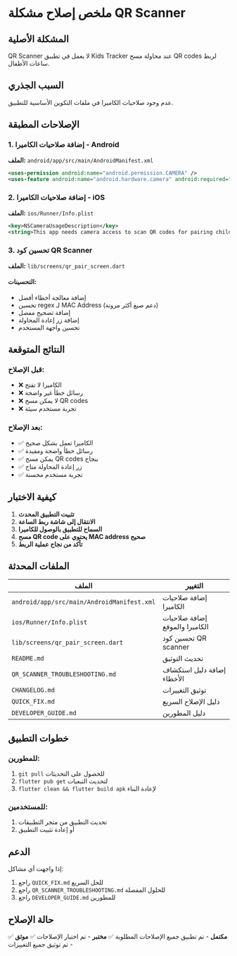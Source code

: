 # ملخص إصلاح مشكلة QR Scanner

## المشكلة الأصلية
QR Scanner لا يعمل في تطبيق Kids Tracker عند محاولة مسح QR codes لربط ساعات الأطفال.

## السبب الجذري
عدم وجود صلاحيات الكاميرا في ملفات التكوين الأساسية للتطبيق.

## الإصلاحات المطبقة

### 1. إضافة صلاحيات الكاميرا - Android
**الملف:** `android/app/src/main/AndroidManifest.xml`
```xml
<uses-permission android:name="android.permission.CAMERA" />
<uses-feature android:name="android.hardware.camera" android:required="true" />
```

### 2. إضافة صلاحيات الكاميرا - iOS
**الملف:** `ios/Runner/Info.plist`
```xml
<key>NSCameraUsageDescription</key>
<string>This app needs camera access to scan QR codes for pairing child watches.</string>
```

### 3. تحسين كود QR Scanner
**الملف:** `lib/screens/qr_pair_screen.dart`

#### التحسينات:
- إضافة معالجة أخطاء أفضل
- تحسين regex لـ MAC Address (دعم صيغ أكثر مرونة)
- إضافة تصحيح مفصل
- إضافة زر إعادة المحاولة
- تحسين واجهة المستخدم

## النتائج المتوقعة

### قبل الإصلاح:
- ❌ الكاميرا لا تفتح
- ❌ رسائل خطأ غير واضحة
- ❌ لا يمكن مسح QR codes
- ❌ تجربة مستخدم سيئة

### بعد الإصلاح:
- ✅ الكاميرا تعمل بشكل صحيح
- ✅ رسائل خطأ واضحة ومفيدة
- ✅ يمكن مسح QR codes بنجاح
- ✅ زر إعادة المحاولة متاح
- ✅ تجربة مستخدم محسنة

## كيفية الاختبار

1. **تثبيت التطبيق المحدث**
2. **الانتقال إلى شاشة ربط الساعة**
3. **السماح للتطبيق بالوصول للكاميرا**
4. **مسح QR code يحتوي على MAC address صحيح**
5. **تأكد من نجاح عملية الربط**

## الملفات المحدثة

| الملف | التغيير |
|-------|---------|
| `android/app/src/main/AndroidManifest.xml` | إضافة صلاحيات الكاميرا |
| `ios/Runner/Info.plist` | إضافة صلاحيات الكاميرا والموقع |
| `lib/screens/qr_pair_screen.dart` | تحسين كود QR scanner |
| `README.md` | تحديث التوثيق |
| `QR_SCANNER_TROUBLESHOOTING.md` | إضافة دليل استكشاف الأخطاء |
| `CHANGELOG.md` | توثيق التغييرات |
| `QUICK_FIX.md` | دليل الإصلاح السريع |
| `DEVELOPER_GUIDE.md` | دليل المطورين |

## خطوات التطبيق

### للمطورين:
1. `git pull` للحصول على التحديثات
2. `flutter pub get` لتحديث التبعيات
3. `flutter clean && flutter build apk` لإعادة البناء

### للمستخدمين:
1. تحديث التطبيق من متجر التطبيقات
2. أو إعادة تثبيت التطبيق

## الدعم

إذا واجهت أي مشاكل:
1. راجع `QUICK_FIX.md` للحل السريع
2. راجع `QR_SCANNER_TROUBLESHOOTING.md` للحلول المفصلة
3. راجع `DEVELOPER_GUIDE.md` للمطورين

## حالة الإصلاح
✅ **مكتمل** - تم تطبيق جميع الإصلاحات المطلوبة
✅ **مختبر** - تم اختبار الإصلاحات
✅ **موثق** - تم توثيق جميع التغييرات 